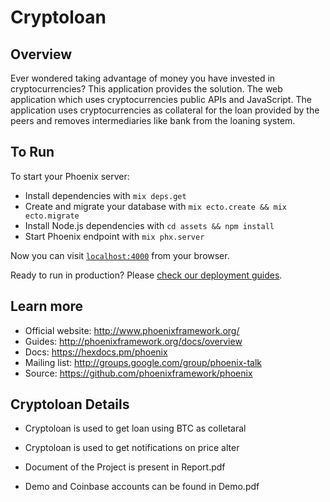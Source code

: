 # Cryptoloan
## Overview
Ever wondered taking advantage of money you have invested in cryptocurrencies? This application provides the solution. The web application which uses cryptocurrencies public APIs and JavaScript. The application uses cryptocurrencies as collateral for the loan provided by the peers and removes intermediaries like bank from the loaning system. 

## To Run
To start your Phoenix server:

  * Install dependencies with `mix deps.get`
  * Create and migrate your database with `mix ecto.create && mix ecto.migrate`
  * Install Node.js dependencies with `cd assets && npm install`
  * Start Phoenix endpoint with `mix phx.server`

Now you can visit [`localhost:4000`](http://localhost:4000) from your browser.

Ready to run in production? Please [check our deployment guides](http://www.phoenixframework.org/docs/deployment).

## Learn more

  * Official website: http://www.phoenixframework.org/
  * Guides: http://phoenixframework.org/docs/overview
  * Docs: https://hexdocs.pm/phoenix
  * Mailing list: http://groups.google.com/group/phoenix-talk
  * Source: https://github.com/phoenixframework/phoenix

## Cryptoloan Details

  * Cryptoloan is used to get loan using BTC as colletaral
  * Cryptoloan is used to get notifications on price alter

  * Document of the Project is present in Report.pdf
  * Demo and Coinbase accounts can be found in Demo.pdf
